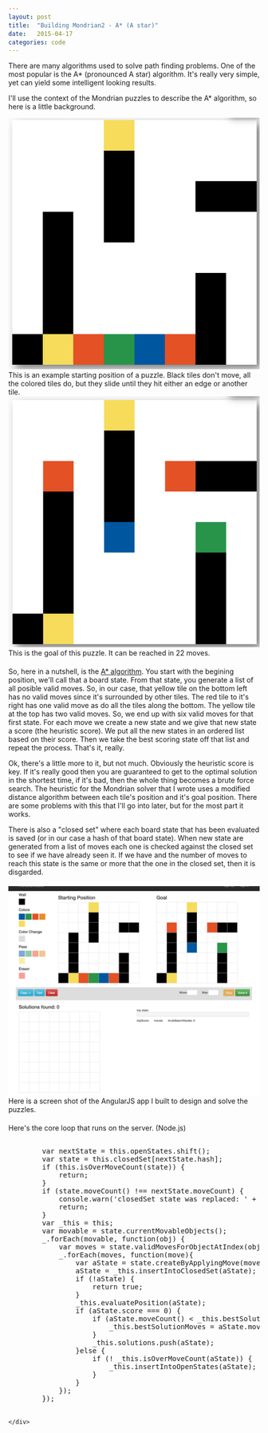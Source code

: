 ```yaml
---
layout: post
title:  "Building Mondrian2 - A* (A star)"
date:   2015-04-17
categories: code 
---
```

<div class="row">
    <div class="col-sm-12">
        <p>
            There are many algorithms used to solve path finding problems. One of the most popular is the A* (pronounced A star) algorithm. It's really very simple, yet can yield some intelligent looking results.
        </p>
        <p>
            I'll use the context of the Mondrian puzzles to describe the A* algorithm, so here is a little background.
        </p>
    </div>
</div>
<div class="row">
    <div class="col-sm-6">
        <img class="img-responsive" src="/images/mondrian2/puzzle_start.png"/>
        This is an example starting position of a puzzle. Black tiles don't move, all the colored tiles do, but they slide until they hit either an edge or another tile.
    </div>
    <div class="col-sm-6">
        <img class="img-responsive" src="/images/mondrian2/puzzle_end.png"/>
        This is the goal of this puzzle. It can be reached in 22 moves.
    </div>
</div>            
<div class="row" style="margin-top:20px;">
    <div class="col-sm-12">
        <p>
            So, here in a nutshell, is the <a href="http://en.wikipedia.org/wiki/A*_search_algorithm">A* algorithm</a>. You start with the begining position, we'll call that a board state. From that state, you generate a list of all posible valid moves. So, in our case, that yellow tile on the bottom left has no valid moves since it's surrounded by other tiles. The red tile to it's right has one valid move as do all the tiles along the bottom. The yellow tile at the top has two valid moves. So, we end up with six valid moves for that first state. For each move we create a new state and we give that new state a score (the heuristic score). We put all the new states in an ordered list based on their score. Then we take the best scoring state off that list and repeat the process. That's it, really.
        </p>
        <p>
            Ok, there's a little more to it, but not much. Obviously the heuristic score is key. If it's really good then you are guaranteed to get to the optimal solution in the shortest time, if it's bad, then the whole thing becomes a brute force search. The heuristic for the Mondrian solver that I wrote uses a modified distance algorithm between each tile's position and it's goal position. There are some problems with this that I'll go into later, but for the most part it works. 
        </p>
        <p>
            There is also a "closed set" where each board state that has been evaluated is saved (or in our case a hash of that board state). When new state are generated from a list of moves each one is checked against the closed set to see if we have already seen it. If we have and the number of moves to reach this state is the same or more that the one in the closed set, then it is disgarded. 
        </p>
    </div>
</div>
<div class="row" style="margin-top:20px;">
    <div class="col-sm-12">
        <img class="img-responsive" src="/images/mondrian2/mondrian_maker_1.png"/>
        Here is a screen shot of the AngularJS app I built to design and solve the puzzles.
    </div>
</div>            
<div class="row" style="margin-top:20px;">
    <div class="col-sm-12">
        <p>
            Here's the core loop that runs on the server. (Node.js)
        </p>
        <div class="highlight highlight-javascript">
        <pre>       
        var nextState = this.openStates.shift();
        var state = this.closedSet[nextState.hash];
        if (this.isOverMoveCount(state)) {
            return;
        }
        if (state.moveCount() !== nextState.moveCount) {
            console.warn('closedSet state was replaced: ' + state.moveCount() + '  => ' + nextState.moveCount);
            return;
        }
        var _this = this;
        var movable = state.currentMovableObjects();
        _.forEach(movable, function(obj) {
            var moves = state.validMovesForObjectAtIndex(obj.index);
            _.forEach(moves, function(move){
                var aState = state.createByApplyingMove(move);
                aState = _this.insertIntoClosedSet(aState);
                if (!aState) {
                    return true;
                }
                _this.evaluatePosition(aState);
                if (aState.score === 0) {
                    if (aState.moveCount() < _this.bestSolutionMoves) {
                        _this.bestSolutionMoves = aState.moveCount();
                    }
                    _this.solutions.push(aState);
                }else {
                    if (! _this.isOverMoveCount(aState)) {
                        _this.insertIntoOpenStates(aState);
                    }
                }
            });
        });
        </pre>
        </div>
        
    </div>
</div>            
